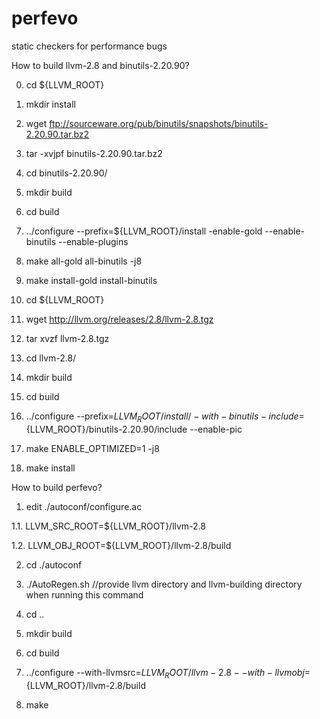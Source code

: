 perfevo
=======

static checkers for performance bugs

How to build llvm-2.8 and binutils-2.20.90?

0. cd ${LLVM_ROOT}

1. mkdir install

2. wget ftp://sourceware.org/pub/binutils/snapshots/binutils-2.20.90.tar.bz2

3. tar -xvjpf binutils-2.20.90.tar.bz2

4. cd binutils-2.20.90/

5. mkdir build

6. cd build

7. ../configure --prefix=${LLVM_ROOT}/install  -enable-gold --enable-binutils --enable-plugins

8. make all-gold all-binutils -j8

9. make install-gold install-binutils

10. cd ${LLVM_ROOT}

11. wget http://llvm.org/releases/2.8/llvm-2.8.tgz

12. tar xvzf llvm-2.8.tgz

13. cd llvm-2.8/

14. mkdir build

15. cd build

16. ../configure --prefix=${LLVM_ROOT}/install/ -with-binutils-include=${LLVM_ROOT}/binutils-2.20.90/include --enable-pic

17. make ENABLE_OPTIMIZED=1 -j8

18. make install


How to build perfevo?

1. edit ./autoconf/configure.ac

1.1. LLVM_SRC_ROOT=${LLVM_ROOT}/llvm-2.8

1.2. LLVM_OBJ_ROOT=${LLVM_ROOT}/llvm-2.8/build

2. cd ./autoconf

3. ./AutoRegen.sh        //provide llvm directory and llvm-building directory when running this command

4. cd ..

5. mkdir build

6. cd build

7. ../configure --with-llvmsrc=${LLVM_ROOT}/llvm-2.8 --with-llvmobj=${LLVM_ROOT}/llvm-2.8/build

8. make
